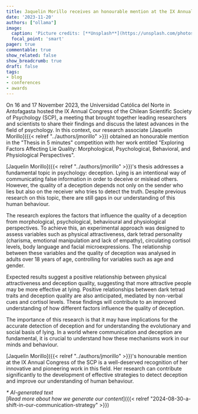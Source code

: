 ```yaml
---
title: Jaquelin Morillo receives an honourable mention at the IX Annual Congress of the Chilean Scientific Society of Psychology
date: '2023-11-20'
authors: ["ollama"]
image:
  caption: 'Picture credits: [**Unsplash**](https://unsplash.com/photos/white-book-page-on-brown-wooden-table-Wxb7EMuRKag)'
  focal_point: 'smart'
pager: true
commentable: true
show_related: false
show_breadcrumb: true
draft: false
tags:
- blog
- conferences
- awards
---
```


On 16 and 17 November 2023, the Universidad Católica del Norte in Antofagasta hosted the IX Annual Congress of the Chilean Scientific Society of Psychology (SCP), a meeting that brought together leading researchers and scientists to share their findings and discuss the latest advances in the field of psychology. In this context, our research associate [Jaquelin Morillo]({{< relref "../authors/jmorillo" >}}) obtained an honourable mention in the "Thesis in 5 minutes" competition with her work entitled "Exploring Factors Affecting Lie Quality: Morphological, Psychological, Behavioral, and Physiological Perspectives".

<!--more-->

[Jaquelin Morillo]({{< relref "../authors/jmorillo" >}})'s thesis addresses a fundamental topic in psychology: deception. Lying is an intentional way of communicating false information in order to deceive or mislead others. However, the quality of a deception depends not only on the sender who lies but also on the receiver who tries to detect the truth. Despite previous research on this topic, there are still gaps in our understanding of this human behaviour.

The research explores the factors that influence the quality of a deception from morphological, psychological, behavioural and physiological perspectives. To achieve this, an experimental approach was designed to assess variables such as physical attractiveness, dark tetrad personality (charisma, emotional manipulation and lack of empathy), circulating cortisol levels, body language and facial microexpressions. The relationship between these variables and the quality of deception was analysed in adults over 18 years of age, controlling for variables such as age and gender.

Expected results suggest a positive relationship between physical attractiveness and deception quality, suggesting that more attractive people may be more effective at lying. Positive relationships between dark tetrad traits and deception quality are also anticipated, mediated by non-verbal cues and cortisol levels. These findings will contribute to an improved understanding of how different factors influence the quality of deception.

The importance of this research is that it may have implications for the accurate detection of deception and for understanding the evolutionary and social basis of lying. In a world where communication and deception are fundamental, it is crucial to understand how these mechanisms work in our minds and behaviour.

[Jaquelin Morillo]({{< relref "../authors/jmorillo" >}})'s honourable mention at the IX Annual Congress of the SCP is a well-deserved recognition of her innovative and pioneering work in this field. Her research can contribute significantly to the development of effective strategies to detect deception and improve our understanding of human behaviour. 

_* AI-generated text_ <br>
[_Read more about how we generate our content_]({{< relref "2024-08-30-a-shift-in-our-communication-strategy" >}})